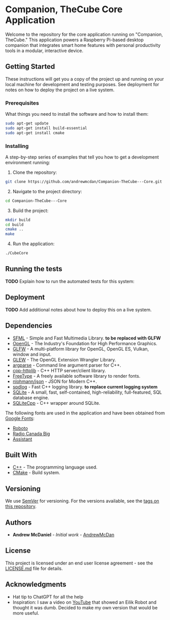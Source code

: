 # Companion, TheCube Core Application
Welcome to the repository for the core application running on "Companion, TheCube." This application powers a Raspberry Pi-based desktop companion that integrates smart home features with personal productivity tools in a modular, interactive device.
## Getting Started
These instructions will get you a copy of the project up and running on your local machine for development and testing purposes. See deployment for notes on how to deploy the project on a live system.
### Prerequisites
What things you need to install the software and how to install them:
```bash
sudo apt-get update
sudo apt-get install build-essential
sudo apt-get install cmake
```
### Installing
A step-by-step series of examples that tell you how to get a development environment running:
1. Clone the repository:
```bash
git clone https://github.com/andrewmcdan/Companion-TheCube---Core.git
```
2. Navigate to the project directory:
```bash
cd Companion-TheCube---Core
```
3. Build the project:
```bash
mkdir build
cd build
cmake ..
make
```
4. Run the application:
```bash
./CubeCore
```
## Running the tests
**TODO** Explain how to run the automated tests for this system:
## Deployment
**TODO** Add additional notes about how to deploy this on a live system.
## Dependencies
* [SFML](https://www.sfml-dev.org/) - Simple and Fast Multimedia Library. **to be replaced with GLFW**
* [OpenGL](https://www.opengl.org/) - The Industry's Foundation for High Performance Graphics.
* [GLFW](https://www.glfw.org/) - A multi-platform library for OpenGL, OpenGL ES, Vulkan, window and input.
* [GLEW](http://glew.sourceforge.net/) - The OpenGL Extension Wrangler Library.
* [argparse](https://github.com/p-ranav/argparse) - Command line argument parser for C++.
* [cpp-httplib](https://github.com/yhirose/cpp-httplib) - C++ HTTP server/client library.
* [FreeType](https://www.freetype.org/) - A freely available software library to render fonts.
* [nlohmann/json](https://github.com/nlohmann/json) - JSON for Modern C++.
* [spdlog](https://github.com/gabime/spdlog) - Fast C++ logging library. **to replace current logging system**
* [SQLite](https://www.sqlite.org/index.html) - A small, fast, self-contained, high-reliability, full-featured, SQL database engine. 
* [SQLiteCpp](https://github.com/SRombauts/SQLiteCpp) - C++ wrapper around SQLite.

The following fonts are used in the application and have been obtained from [Google Fonts](https://fonts.google.com/):
* [Roboto](https://fonts.google.com/specimen/Roboto)
* [Radio Canada Big](https://fonts.google.com/specimen/Radio+Canada+Big)
* [Assistant](https://fonts.google.com/specimen/Assistant)
## Built With
* [C++](https://en.cppreference.com/w/) - The programming language used.
* [CMake](https://cmake.org/) - Build system.
## Versioning
We use [SemVer](http://semver.org/) for versioning. For the versions available, see the [tags on this repository](https://yourrepositorylink.com/tags).
## Authors
* **Andrew McDaniel** - *Initial work* - [AndrewMcDan](https://github.com/AndrewMcDan)
## License
This project is licensed under an end user license agreement - see the [LICENSE.md]() file for details.
## Acknowledgments
* Hat tip to ChatGPT for all the help
* Inspiration: I saw a video on [YouTube](https://youtu.be/KgEp91__0cY?t=170) that showed an Eilik Robot and thought it was dumb. Decided to make my own version that would be more useful.